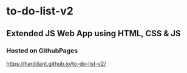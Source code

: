 # to-do-list-v2
## Extended JS Web App using HTML, CSS & JS
### Hosted on GithubPages
https://harddant.github.io/to-do-list-v2/
